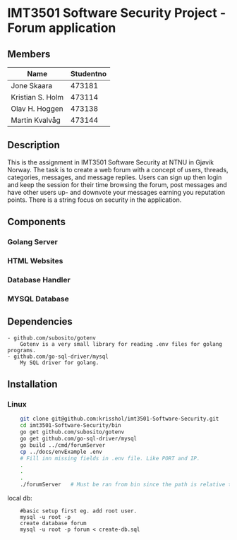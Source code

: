 # IMT3501 Software Security Project - Forum application

## Members
| Name             | Studentno |
| ---------------- | --------- |
| Jone Skaara      | 473181    | 
| Kristian S. Holm | 473114    |
| Olav H. Hoggen   | 473138    |
| Martin Kvalvåg   | 473144    |

## Description
This is the assignment in IMT3501 Software Security at NTNU in Gjøvik Norway. The task is to create a web forum with a concept of users, threads, categories, messages, and message replies.
Users can sign up then login and keep the session for their time browsing the forum, post messages and have other users up- and downvote your messages earning you reputation points. 
There is a string focus on security in the application.

## Components 

### Golang Server

### HTML Websites

### Database Handler

### MYSQL Database

## Dependencies
    - github.com/subosito/gotenv
        Gotenv is a very small library for reading .env files for golang programs.
    - github.com/go-sql-driver/mysql
        My SQL driver for golang.


## Installation
### Linux
```bash
	git clone git@github.com:krisshol/imt3501-Software-Security.git
    cd imt3501-Software-Security/bin
    go get github.com/subosito/gotenv
    go get github.com/go-sql-driver/mysql
    go build ../cmd/forumServer
    cp ../docs/envExample .env
    # Fill inn missing fields in .env file. Like PORT and IP.
    .
    .        
    .
    ./forumServer   # Must be ran from bin since the path is relative to terminals working dir, not the executable's location.

```

local db:
```
    #basic setup first eg. add root user.
    mysql -u root -p
    create database forum	
    mysql -u root -p forum < create-db.sql 
```
